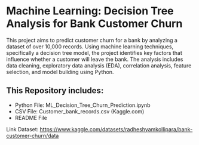 # Machine Learning: Decision Tree Analysis for Bank Customer Churn

This project aims to predict customer churn for a bank by analyzing a dataset of over 10,000 records. Using machine learning techniques, specifically a decision tree model, the project identifies key factors that influence whether a customer will leave the bank. The analysis includes data cleaning, exploratory data analysis (EDA), correlation analysis, feature selection, and model building using Python.

## This Repository includes: 

- Python File: ML_Decision_Tree_Churn_Prediction.ipynb
- CSV File: Customer_bank_records.csv (Kaggle.com)
- README File

Link Dataset: https://www.kaggle.com/datasets/radheshyamkollipara/bank-customer-churn/data
